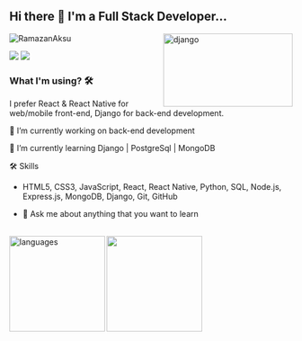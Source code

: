 ## Hi there 👋 I'm a Full Stack Developer...

<img src="https://storage.googleapis.com/cw-p1w5jpim0sdhkccw8gr/media/blog-images/django-logo.gif" alt="django" width=230 height=130 align="right">

<p align="left"> <img src="https://komarev.com/ghpvc/?username=raymondaksu" alt="RamazanAksu" /> </p>

[![](https://img.shields.io/badge/linkedin-%230077B5.svg?&style=for-the-badge&logo=linkedin&logoColor=white)](https://www.linkedin.com/in/ramazanaksu/)
[![](https://img.shields.io/badge/medium-%2312100E.svg?&style=for-the-badge&logo=medium&logoColor=white)](https://medium.com/@raymondaksu)

<!-- <img src="./animation_500_kd7ngokt.gif" alt="react-native"  width=200 height=200 align="right"> -->

### What I'm using? 🛠

I prefer React & React Native for web/mobile front-end, Django for back-end development.
<br/>

🔭 I’m currently working on back-end development

🌱 I’m currently learning Django | PostgreSql | MongoDB

🛠 Skills<br/>

- HTML5, CSS3, JavaScript, React, React Native, Python, SQL, Node.js, Express.js, MongoDB, Django, Git, GitHub

- 💬 Ask me about anything that you want to learn

<br>
<div>
<img src="https://github-readme-stats.vercel.app/api?username=raymondaksu&show_icons=true&theme=tokyonight" align="center" height="170"> <img src="https://github-readme-stats.vercel.app/api/top-langs/?username=raymondaksu&theme=cobalt&layout=compact" align="left" height="170" alt="languages">
<div>
